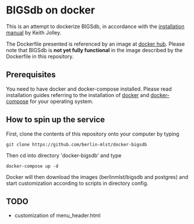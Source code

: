 # BIGSdb on docker

This is an attempt to dockerize BIGSdb, in accordance with the [installation manual](https://bigsdb.readthedocs.io/en/latest/) by Keith Jolley.

The Dockerfile presented is referenced by an image at [docker hub](https://hub.docker.com/r/berlinmlst/bigsdb/). Please note that BIGSdb is **not yet fully functional** in the image described by the Dockerfile in this repository.

## Prerequisites

You need to have docker and docker-compose installed. Please read installation guides referring to the installation of [docker](https://docs.docker.com/install/) and [docker-compose](https://docs.docker.com/compose/install/) for your operating system.

## How to spin up the service

First, clone the contents of this repository onto your computer by typing

    git clone https://github.com/berlin-mlst/docker-bigsdb
    
Then cd into directory 'docker-bigsdb' and type

    docker-compose up -d
    
Docker will then download the images (berlinmlst/bigsdb and postgres) and start customization according to scripts in directory config.

## TODO

  * customization of menu_header.html
